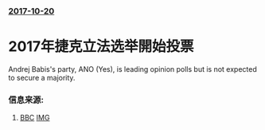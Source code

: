 ### [2017-10-20](/news/2017/10/20/index.md)

##### 
# 2017年捷克立法选举開始投票 

Andrej Babis's party, ANO (Yes), is leading opinion polls but is not expected to secure a majority.


### 信息来源:

1. [BBC](http://www.bbc.com/news/world-europe-41691098) [IMG](https://ichef.bbci.co.uk/news/1024/branded_news/67BF/production/_98395562_gettyimages-855125898.jpg)
